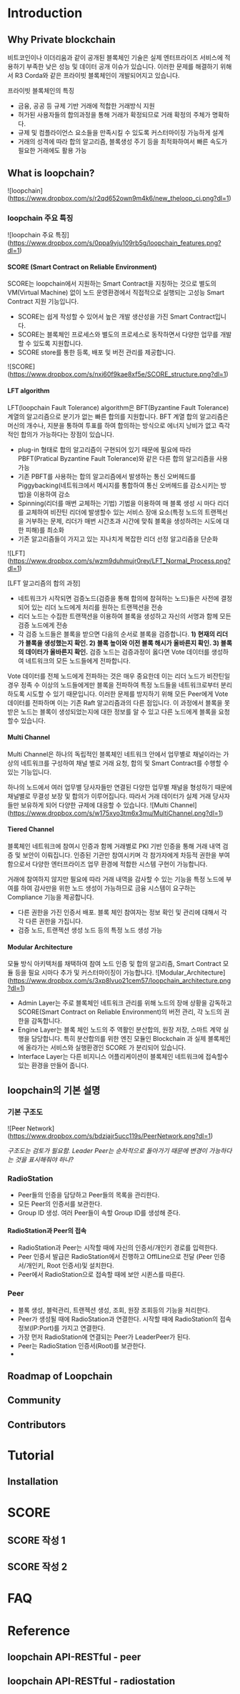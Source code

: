 # Introduction

## Why Private blockchain
비트코인이나 이더리움과 같이 공개된 블록체인 기술은 실제 엔터프라이즈 서비스에 적용하기 부족한 낮은 성능 및 데이터 공개 이슈가 있습니다.  이러한 문제를 해결하기 위해서 R3 Corda와 같은 프라이빗 블록체인이 개발되어지고 있습니다. 

프라이빗 블록체인의 특징

* 금융, 공공 등 규제 기반 거래에 적합한 거래방식 지원
* 허가된 사용자들의 합의과정을 통해 거래가 확정되므로 거래 확정의 주체가 명확하다.
* 규제 및 컴플라이언스 요소들을 만족시킬 수 있도록 커스터마이징 가능하게 설계
* 거래의 성격에 따라 합의 알고리즘, 블록생성 주기 등을 최적화하여서 빠른 속도가 필요한 거래에도 활용 가능

## What is loopchain?
![loopchain] (https://www.dropbox.com/s/r2qd652own9m4k6/new_theloop_ci.png?dl=1)



### loopchain 주요 특징

![loopchain 주요 특징] (https://www.dropbox.com/s/0ppa9vju109rb5g/loopchain_features.png?dl=1)


#### SCORE (**S**mart **C**ontract **o**n **R**eliable **E**nvironment)
SCORE는 loopchain에서 지원하는 Smart Contract을 지칭하는 것으로 별도의 VM(Virtual Machine) 없이 노드 운영환경에서 직접적으로 실행되는 고성능 Smart Contract 지원 기능입니다. 

* SCORE는 쉽게 작성할 수 있어서 높은 개발 생산성을 가진 Smart Contract입니다.
* SCORE는 블록체인 프로세스와 별도의 프로세스로 동작하면서 다양한 업무를 개발할 수 있도록 지원합니다. 
* SCORE store를 통한 등록, 배포 및 버전 관리를 제공합니다. 


![SCORE] (https://www.dropbox.com/s/nxi60f9kae8xf5e/SCORE_structure.png?dl=1)

#### LFT algorithm 
 LFT(loopchain Fault Tolerance) algorithm은 BFT(Byzantine Fault Tolerance) 계열의 알고리즘으로 분기가 없는 빠른 합의를  지원합니다. BFT 계열 합의 알고리즘은 머신의 개수나, 지분을 통하여 투표를 하여 합의하는 방식으로 에너지 낭비가 없고 즉각적인 합의가 가능하다는 장점이 있습니다. 

* plug-in 형태로 합의 알고리즘이 구현되어 있기 때문에 필요에 따라 PBFT(Pratical Byzantine Fault Tolerance)와 같은 다른 합의 알고리즘을 사용 가능 
* 기존 PBFT를 사용하는 합의 알고리즘에서 발생하는 통신 오버헤드를 Piggybacking(네트워크에서 메시지를 통합하여 통신 오버헤드를 감소시키는 방법)을 이용하여 감소
* Spinning(리더를 매번 교체하는 기법) 기법을 이용하여 매 블록 생성 시 마다 리더를 교체하여 비잔틴 리더에 발생할수 있는 서비스 장애 요소(특정 노드의 트랜젝선을 거부하는 문제, 리더가 매번 시간초과 시간에 맞춰 블록을 생성하려는 시도에 대한 피해)를 최소화 
* 기존 알고리즘들이 가지고 있는 지나치게 복잡한 리더 선정 알고리즘을 단순화

![LFT] (https://www.dropbox.com/s/wzm9duhmujr0rey/LFT_Normal_Process.png?dl=1)


[LFT 알고리즘의 합의 과정]

*  네트워크가 시작되면 검증노드(검증을 통해 합의에 참혀하는 노드)들은 사전에 결정되어 있는 리더 노드에게 처리를 원하는 트랜젝션을 전송
*  리더 노드는 수집한 트랜잭션을 이용하여 블록을 생성하고 자신의 서명과 함께 모든 검증 노드에게 전송
*  각 검증 노드들은 블록을 받으면 다음의 순서로 블록을 검증합니다. **1) 현재의 리더가 블록을 생성했는지 확인. 2) 블록 높이와 이전 블록 해시가 올바른지 확인. 3) 블록의 데이터가 올바른지 확인.** 검증 노드는 검증과정이 옳다면 Vote 데이터를 생성하여 네트워크의 모든 노드들에게 전파합니다.

Vote 데이터를 전체 노드에게 전파하는 것은 매우 중요한데 이는 리더 노드가 비잔틴일 경우 정족 수 이상의 노드들에게만 블록을 전파하여 특정 노드들을 네트워크로부터 분리하도록 시도할 수 있기 때문입니다. 이러한 문제를 방지하기 위해 모든 Peer에게 Vote 데이터를 전파하며 이는 기존 Raft 알고리즘과의 다른 점입니다. 이 과정에서 블록을 못받은 노드는 블록이 생성되었는지에 대한 정보를 알 수 있고 다른 노드에게 블록을 요청할수 있습니다. 

#### Multi Channel

Multi Channel은 하나의 독립적인 블록체인 네트워크 안에서 업무별로 채널이라는 가상의 네트워크를 구성하여 채널 별로 거래 요청, 합의 및 Smart Contract를 수행할 수 있는 기능입니다. 

하나의 노드에서 여러 업무별 당사자들만 연결된 다양한 업무별 채널을 형성하기 때문에 채널별로 무결성 보장 및 합의가 이루어집니다. 따라서 거래 데이터가 실제 거래 당사자들만 보유하게 되어 다양한 규제에 대응할 수 있습니다. 
![Multi Channel] (https://www.dropbox.com/s/w175xyo3tm6x3mu/MultiChannel.png?dl=1)


#### Tiered Channel 

블록체인 네트워크에 참여시 인증과 함께 거래별로 PKI 기반 인증을 통해 거래 내역 검증 및 보안이 이뤄집니다. 인증된 기관만 참여시키며 각 참가자에게 차등적 권한을 부여함으로서 다양한 엔터프라이즈 업무 환경에 적합한 시스템 구현이 가능합니다. 

거래에 참여하지 않지만 필요에 따라 거래 내역을 감사할 수 있는 기능을 특정 노드에 부여를 하여 감사만을 위한 노드 생성이 가능하므로 금융 시스템이 요구하는 Compliance 기능을 제공합니다.  

* 다른 권한을 가진 인증서 배포. 블록 체인 참여자는 정보 확인 및 관리에 대해서 각각 다른 권한을 가집니다. 
* 검증 노드, 트랜젝션 생성 노드 등의 특정 노드 생성 가능


#### Modular Architecture

모듈 방식 아키텍처를 채택하여 참여 노드 인증 및 합의 알고리즘, Smart Contract 모듈 등을 필요 시마다 추가 및 커스터마이징이 가능합니다.
![Modular_Architecture] (https://www.dropbox.com/s/3xp8lvuo21cem57/loopchain_architecture.png?dl=1)

* Admin Layer는 주로 블록체인 네트워크 관리를 위해 노드의 장애 상황을 감독하고 SCORE(Smart Contract on Reliable Environment)의 버전 관리, 각 노드의 권한을 감독합니다. 
* Engine Layer는 블록 체인 노드의 주 역활인 분산합의, 원장 저장, 스마트 계약 실행을 담당합니다. 특히 분산합의를 위한 엔진 모듈인 Blockchain 과 실제 블록체인에 올라가는 서비스와 실행환경인 SCORE 가 분리되어 있습니다. 
* Interface Layer는 다른 비지니스 어플리케이션이 블록체인 네트워크에 접속할수 있는 환경을 만들어 줍니다. 


## loopchain의 기본 설명

### 기본 구조도 

![Peer Network] (https://www.dropbox.com/s/bdzjajr5ucc119s/PeerNetwork.png?dl=1)

_구조도는 검토가 필요함. Leader Peer는 순차적으로 돌아가기 때문에 변경이 가능하다는 것을 표시해줘야 하나?_

### RadioStation

* Peer들의 인증을 담당하고 Peer들의 목록을 관리한다. 
* 모든 Peer의 인증서를 보관한다. 
* Group ID 생성. 여러 Peer들이 속할 Group ID를 생성해 준다. 

#### RadioStation과 Peer의 접속 
* RadioStation과 Peer는 시작할 때에 자신의 인증서/개인키 경로를 입력한다. 
* Peer 인증서 발급은 RadioStation에서 진행하고 OfflLine으로 전달 (Peer 인증서/개인키, Root 인증서)및 설치한다. 
* Peer에서 RadioStation으로 접속할 때에 보안 시퀸스를 따른다. 

### Peer
* 블록 생성, 블럭관리, 트랜젝션 생성, 조회, 원장 조회등의 기능을 처리한다. 
* Peer가 생성될 때에 RadioStation과 연결한다. 시작할 때에 RadioStation의 접속정보(IP:Port)를 가지고 연결한다. 
* 가장 먼저 RadioStation에 연결되는 Peer가 LeaderPeer가 된다. 
* Peer는 RadioStation 인증서(Root)를 보관한다. 
* 

## Roadmap of Loopchain

## Community
## Contributors

# Tutorial
## Installation

# SCORE
## SCORE 작성 1
## SCORE 작성 2

# FAQ

# Reference
## loopchain API-RESTful - peer
## loopchain API-RESTful - radiostation